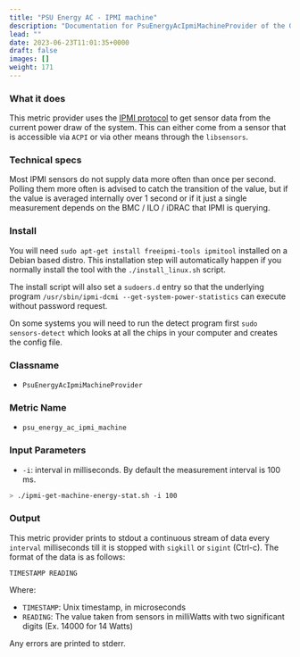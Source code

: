 ```yaml
---
title: "PSU Energy AC - IPMI machine"
description: "Documentation for PsuEnergyAcIpmiMachineProvider of the Green Metrics Tool"
lead: ""
date: 2023-06-23T11:01:35+0000
draft: false
images: []
weight: 171
---
```


### What it does

This metric provider uses the [IPMI protocol](https://en.wikipedia.org/wiki/Intelligent_Platform_Management_Interface) to get sensor data from the current power
draw of the system.
This can either come from a sensor that is accessible via `ACPI` or via other means through the `libsensors`.

### Technical specs

Most IPMI sensors do not supply data more often than once per second. Polling them more often is advised to catch
the transition of the value, but if the value is averaged internally over 1 second or if it just a single measurement
depends on the BMC / ILO / iDRAC that IPMI is querying.

### Install

You will need  `sudo apt-get install freeipmi-tools ipmitool` installed on a Debian based distro.
This installation step will automatically happen if you normally install the tool with the `./install_linux.sh` script.

The install script will also set a `sudoers.d` entry so that the underlying
program `/usr/sbin/ipmi-dcmi --get-system-power-statistics` can execute without password request.

On some systems you will need to run the detect program first `sudo sensors-detect` which looks at all the chips
in your computer and creates the config file.

### Classname

- `PsuEnergyAcIpmiMachineProvider`

### Metric Name

- `psu_energy_ac_ipmi_machine`


### Input Parameters

- `-i`: interval in milliseconds. By default the measurement interval is 100 ms.


```bash
> ./ipmi-get-machine-energy-stat.sh -i 100
```

### Output

This metric provider prints to stdout a continuous stream of data every `interval` milliseconds till it is stopped with
`sigkill` or `sigint` (Ctrl-c). The format of the data is as follows:

`TIMESTAMP READING`

Where:
- `TIMESTAMP`: Unix timestamp, in microseconds
- `READING`: The value taken from sensors in milliWatts with two significant digits (Ex. 14000 for 14 Watts)

Any errors are printed to stderr.
